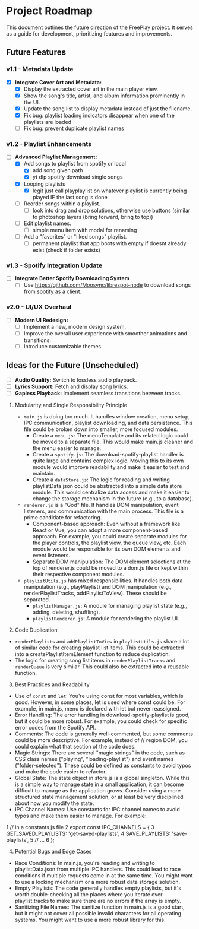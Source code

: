 # Project Roadmap

This document outlines the future direction of the FreePlay project. It serves as a guide for development, prioritizing features and improvements.

## Future Features

### v1.1 - Metadata Update

- [x] **Integrate Cover Art and Metadata:**
    - [x] Display the extracted cover art in the main player view.
    - [x] Show the song's title, artist, and album information prominently in the UI.
    - [x] Update the song list to display metadata instead of just the filename.
    - [x] Fix bug: playlist loading indicators disappear when one of the playlists are loaded
    - [ ] Fix bug: prevent duplicate playlist names

### v1.2 - Playlist Enhancements

- [ ] **Advanced Playlist Management:**
    - [x] Add songs to playlist from spotify or local
      - [x] add song given path
      - [x] yt dlp spotify download single songs
    - [x] Looping playlists
      - [x] legit just call playplaylist on whatever playlist is currently being played IF the last song is done
    - [ ] Reorder songs within a playlist.
      - [ ] look into drag and drop solutions, otherwise use buttons (similar to photoshop layers (bring forward, bring to top))
    - [ ] Edit playlist names.
      - [ ] simple menu item with modal for renaming
    - [ ] Add a "favorites" or "liked songs" playlist.
      - [ ] permanent playlist that app boots with empty if doesnt already exist (check if folder exists)
  
### v1.3 - Spotify Integration Update

- [ ] **Integrate Better Spotify Downloading System**   
    - [ ] Use https://github.com/Moosync/librespot-node to download songs from spotify as a client.

### v2.0 - UI/UX Overhaul

- [ ] **Modern UI Redesign:**
    - [ ] Implement a new, modern design system.
    - [ ] Improve the overall user experience with smoother animations and transitions.
    - [ ] Introduce customizable themes.

## Ideas for the Future (Unscheduled)

- [ ] **Audio Quality:** Switch to lossless audio playback.
- [ ] **Lyrics Support:** Fetch and display song lyrics.
- [ ] **Gapless Playback:** Implement seamless transitions between tracks.

1. Modularity and Single Responsibility Principle

   * `main.js` is doing too much. It handles window creation, menu setup, IPC communication, playlist downloading, and
     data persistence. This file could be broken down into smaller, more focused modules.
       * Create a `menu.js`: The menuTemplate and its related logic could be moved to a separate file. This would make
         main.js cleaner and the menu easier to manage.
       * Create a `spotify.js`: The download-spotify-playlist handler is quite large and contains complex logic. Moving
         this to its own module would improve readability and make it easier to test and maintain.
       * Create a `dataStore.js`: The logic for reading and writing playlistData.json could be abstracted into a simple
         data store module. This would centralize data access and make it easier to change the storage mechanism in the
         future (e.g., to a database).
   * `renderer.js` is a "God" file. It handles DOM manipulation, event listeners, and communication with the main process.
     This file is a prime candidate for refactoring.
       * Component-based approach: Even without a framework like React or Vue, you can adopt a more component-based
         approach. For example, you could create separate modules for the player controls, the playlist view, the queue
         view, etc. Each module would be responsible for its own DOM elements and event listeners.
       * Separate DOM manipulation: The DOM element selections at the top of renderer.js could be moved to a dom.js file
         or kept within their respective component modules.
   * `playlistUtils.js` has mixed responsibilities. It handles both data manipulation (e.g., playPlaylist) and DOM
     manipulation (e.g., renderPlaylistTracks, addPlaylistToView). These should be separated.
       * `playlistManager.js`: A module for managing playlist state (e.g., adding, deleting, shuffling).
       * `playlistRenderer.js`: A module for rendering the playlist UI.

  2. Code Duplication

   * `renderPlaylists` and `addPlaylistToView` in `playlistUtils.js` share a lot of similar code for creating playlist 
     list items. This could be extracted into a createPlaylistItemElement function to reduce duplication.
   * The logic for creating song list items in `renderPlaylistTracks` and `renderQueue` is very similar. This could also
     be extracted into a reusable function.

  3. Best Practices and Readability

   * Use of `const` and `let`: You're using const for most variables, which is good. However, in some places, let is used
     where const could be. For example, in main.js, menu is declared with let but never reassigned.
   * Error Handling: The error handling in download-spotify-playlist is good, but it could be more robust. For example,
     you could check for specific error codes from the Spotify API.
   * Comments: The code is generally well-commented, but some comments could be more descriptive. For example, instead of
     // region DOM, you could explain what that section of the code does.
   * Magic Strings: There are several "magic strings" in the code, such as CSS class names ("playing", "loading-playlist")
     and event names ("folder-selected"). These could be defined as constants to avoid typos and make the code easier to
     refactor.
   * Global State: The state object in store.js is a global singleton. While this is a simple way to manage state in a
     small application, it can become difficult to manage as the application grows. Consider using a more structured state
     management solution, or at least be very disciplined about how you modify the state.
   * IPC Channel Names: Use constants for IPC channel names to avoid typos and make them easier to manage. For example:

   1     // in a constants.js file
   2     export const IPC_CHANNELS = {
   3         GET_SAVED_PLAYLISTS: 'get-saved-playlists',
   4         SAVE_PLAYLISTS: 'save-playlists',
   5         // ...
   6     };

  4. Potential Bugs and Edge Cases

   * Race Conditions: In main.js, you're reading and writing to playlistData.json from multiple IPC handlers. This could
     lead to race conditions if multiple requests come in at the same time. You might want to use a locking mechanism or a
     more robust data storage solution.
   * Empty Playlists: The code generally handles empty playlists, but it's worth double-checking all the places where you
     iterate over playlist.tracks to make sure there are no errors if the array is empty.
   * Sanitizing File Names: The sanitize function in main.js is a good start, but it might not cover all possible invalid
     characters for all operating systems. You might want to use a more robust library for this.
